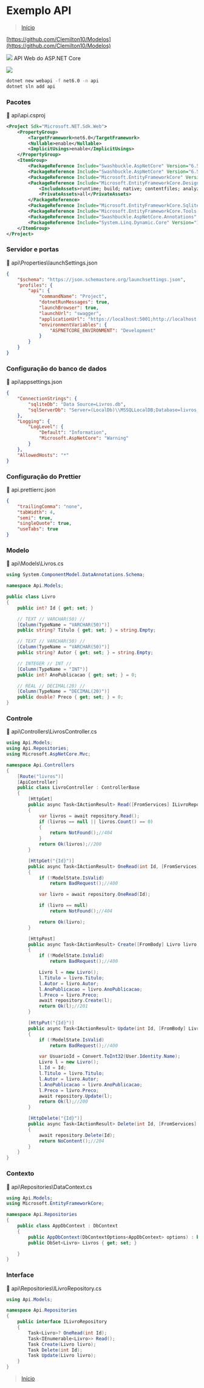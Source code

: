 # Exemplo API

> [Início](./README.md)

[https://github.com/Clemilton10/Modelos](https://github.com/Clemilton10/Modelos)

![](https://raw.githubusercontent.com/Clemilton10/icons/409d6f8e4996b306276f8c31332e2574ce7b019e/vs.svg) API Web do ASP.NET Core

![](https://raw.githubusercontent.com/Clemilton10/icons/409d6f8e4996b306276f8c31332e2574ce7b019e/swagger.svg)

```sh
dotnet new webapi -f net6.0 -n api
dotnet sln add api
```

### Pacotes

📝 api\api.csproj

```xml
<Project Sdk="Microsoft.NET.Sdk.Web">
	<PropertyGroup>
		<TargetFramework>net6.0</TargetFramework>
		<Nullable>enable</Nullable>
		<ImplicitUsings>enable</ImplicitUsings>
	</PropertyGroup>
	<ItemGroup>
		<PackageReference Include="Swashbuckle.AspNetCore" Version="6.5.0" />
		<PackageReference Include="Swashbuckle.AspNetCore" Version="6.5.0" />
		<PackageReference Include="Microsoft.EntityFrameworkCore" Version="7.0.13" />
		<PackageReference Include="Microsoft.EntityFrameworkCore.Design" Version="7.0.13">
			<IncludeAssets>runtime; build; native; contentfiles; analyzers; buildtransitive</IncludeAssets>
			<PrivateAssets>all</PrivateAssets>
		</PackageReference>
		<PackageReference Include="Microsoft.EntityFrameworkCore.Sqlite" Version="7.0.13" />
		<PackageReference Include="Microsoft.EntityFrameworkCore.Tools.DotNet" Version="2.0.3" />
		<PackageReference Include="Swashbuckle.AspNetCore.Annotations" Version="6.5.0" />
		<PackageReference Include="System.Linq.Dynamic.Core" Version="1.3.5" />
	</ItemGroup>
</Project>
```

### Servidor e portas

📝 api\Properties\launchSettings.json

```json
{
	"$schema": "https://json.schemastore.org/launchsettings.json",
	"profiles": {
		"api": {
			"commandName": "Project",
			"dotnetRunMessages": true,
			"launchBrowser": true,
			"launchUrl": "swagger",
			"applicationUrl": "https://localhost:5001;http://localhost:5000",
			"environmentVariables": {
				"ASPNETCORE_ENVIRONMENT": "Development"
			}
		}
	}
}
```

### Configuração do banco de dados

📝 api\appsettings.json

```json
{
	"ConnectionStrings": {
		"sqliteDb": "Data Source=Livros.db",
		"sqlServerDb": "Server=(LocalDb)\\MSSQLLocalDB;Database=livros;Trusted_Connection=True;TrustServerCertificate=True;"
	},
	"Logging": {
		"LogLevel": {
			"Default": "Information",
			"Microsoft.AspNetCore": "Warning"
		}
	},
	"AllowedHosts": "*"
}
```

### Configuração do Prettier

📝 api\.prettierrc.json

```json
{
	"trailingComma": "none",
	"tabWidth": 4,
	"semi": true,
	"singleQuote": true,
	"useTabs": true
}
```

### Modelo

📝 api\Models\Livros.cs

```csharp
using System.ComponentModel.DataAnnotations.Schema;

namespace Api.Models;

public class Livro
{
	public int? Id { get; set; }

	// TEXT // VARCHAR(50) //
	[Column(TypeName = "VARCHAR(50)")]
	public string? Titulo { get; set; } = string.Empty;

	// TEXT // VARCHAR(50) //
	[Column(TypeName = "VARCHAR(50)")]
	public string? Autor { get; set; } = string.Empty;

	// INTEGER // INT //
	[Column(TypeName = "INT")]
	public int? AnoPublicacao { get; set; } = 0;

	// REAL // DECIMAL(20) //
	[Column(TypeName = "DECIMAL(20)")]
	public double? Preco { get; set; } = 0;
}
```

### Controle

📝 api\Controllers\LivrosController.cs

```csharp
using Api.Models;
using Api.Repositories;
using Microsoft.AspNetCore.Mvc;

namespace Api.Controllers
{
	[Route("livros")]
	[ApiController]
	public class LivroController : ControllerBase
	{
		[HttpGet]
		public async Task<IActionResult> Read([FromServices] ILivroRepository repository)
		{
			var livros = await repository.Read();
			if (livros == null || livros.Count() == 0)
			{
				return NotFound();//404
			}
			return Ok(livros);//200
		}

		[HttpGet("{Id}")]
		public async Task<IActionResult> OneRead(int Id, [FromServices] ILivroRepository repository)
		{
			if (!ModelState.IsValid)
				return BadRequest();//400

			var livro = await repository.OneRead(Id);

			if (livro == null)
				return NotFound();//404

			return Ok(livro);
		}

		[HttpPost]
		public async Task<IActionResult> Create([FromBody] Livro livro, [FromServices] ILivroRepository repository)
		{
			if (!ModelState.IsValid)
				return BadRequest();//400

			Livro l = new Livro();
			l.Titulo = livro.Titulo;
			l.Autor = livro.Autor;
			l.AnoPublicacao = livro.AnoPublicacao;
			l.Preco = livro.Preco;
			await repository.Create(l);
			return Ok(l);//201
		}

		[HttpPut("{Id}")]
		public async Task<IActionResult> Update(int Id, [FromBody] Livro livro, [FromServices] ILivroRepository repository)
		{
			if (!ModelState.IsValid)
				return BadRequest();//400

			var UsuarioId = Convert.ToInt32(User.Identity.Name);
			Livro l = new Livro();
			l.Id = Id;
			l.Titulo = livro.Titulo;
			l.Autor = livro.Autor;
			l.AnoPublicacao = livro.AnoPublicacao;
			l.Preco = livro.Preco;
			await repository.Update(l);
			return Ok(l);//200
		}

		[HttpDelete("{Id}")]
		public async Task<IActionResult> Delete(int Id, [FromServices] ILivroRepository repository)
		{
			await repository.Delete(Id);
			return NoContent();//204
		}
	}
}
```

### Contexto

📝 api\Repositories\DataContext.cs

```csharp
using Api.Models;
using Microsoft.EntityFrameworkCore;

namespace Api.Repositories
{
	public class AppDbContext : DbContext
	{
		public AppDbContext(DbContextOptions<AppDbContext> options) : base(options) { }
		public DbSet<Livro> Livros { get; set; }

	}
}
```

### Interface

📝 api\Repositories\ILivroRepository.cs

```csharp
using Api.Models;

namespace Api.Repositories
{
	public interface ILivroRepository
	{
		Task<Livro>? OneRead(int Id);
		Task<IEnumerable<Livro>> Read();
		Task Create(Livro livro);
		Task Delete(int Id);
		Task Update(Livro livro);
	}
}
```

> [Início](./README.md)
